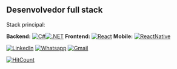 ## Desenvolvedor full stack 

Stack principal:

__Backend:__ 
[![C#](https://img.shields.io/badge/C%23-239120?style=for-the-badge&logo=c-sharp&logoColor=white)](#)[![.NET](https://img.shields.io/badge/.NET-5C2D91?style=for-the-badge&logo=.net&logoColor=white)](#)
__Frontend:__
[![React](https://img.shields.io/badge/React-20232A?style=for-the-badge&logo=react&logoColor=61DAFB)](#) 
__Mobile:__
[![ReactNative](https://img.shields.io/badge/ReactNative-20232A?style=for-the-badge&logo=react&logoColor=61DAFB)](#)




[![LinkedIn](https://img.shields.io/badge/DanielAmaral-0077B5?style=for-the-badge&logo=linkedin&logoColor=white)](https://www.linkedin.com/in/daniel-amaral-0670a51a1/)
[![Whatsapp](https://img.shields.io/badge/WhatsApp-25D366?style=for-the-badge&logo=whatsapp&logoColor=white)](https://api.whatsapp.com/send?phone=5511982039269)
[![Gmail](https://img.shields.io/badge/daniel.amaral720@gmail.com-D14836?style=for-the-badge&logo=gmail&logoColor=white)](https://mail.google.com/mail/u/0/#inbox?compose=CllgCJZXhdBBRjkgTxnfBrKNKJGmQNDJndptCXMMFMzSMjgRwjDtkFNxMSXXdPzqHSTlPxKfKLV)




[![HitCount](http://hits.dwyl.com/DanielMendesdoAmaral/DanielMendesdoAmaral.svg)](http://hits.dwyl.com/DanielMendesdoAmaral/DanielMendesdoAmaral)
